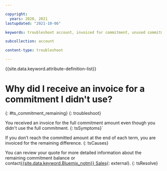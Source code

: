 ```yaml
---

copyright:
  years: 2020, 2021
lastupdated: "2021-10-06"

keywords: troubleshoot account, invoiced for commitment, unused commitment, commitment bill 

subcollection: account

content-type: troubleshoot

---
```


{{site.data.keyword.attribute-definition-list}}

# Why did I receive an invoice for a commitment I didn't use?
{: #ts_commitment_remaining}
{: troubleshoot}

You received an invoice for the full commitment amount even though you didn't use the full commitment. 
{: tsSymptoms}`

If you don’t reach the committed amount at the end of each term, you are invoiced for the remaining difference. 
{: tsCauses}

You can review your quote for more detailed information about the remaining commitment balance or contact[{{site.data.keyword.Bluemix_notm}} Sales](https://www.ibm.com/cloud?contactmodule){: external}. 
{: tsResolve}
